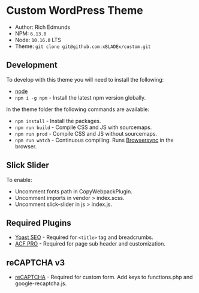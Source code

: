 # Custom WordPress Theme

- Author: Rich Edmunds
- NPM: `6.13.0`
- Node: `10.16.0` LTS
- Theme: `git clone git@github.com:xBLADEx/custom.git`

## Development
To develop with this theme you will need to install the following:

- [node](https://nodejs.org/)
- `npm i -g npm` - Install the latest npm version globally.

In the theme folder the following commands are available:

- `npm install` - Install the packages.
- `npm run build` - Compile CSS and JS with sourcemaps.
- `npm run prod` - Compile CSS and JS without sourcemaps.
- `npm run watch` - Continuous compiling. Runs [Browsersync](https://www.browsersync.io/docs) in the browser.

## Slick Slider
To enable:
- Uncomment fonts path in CopyWebpackPlugin.
- Uncomment imports in vendor > index.scss.
- Uncomment slick-slider in js > index.js.

## Required Plugins
- [Yoast SEO](https://wordpress.org/plugins/wordpress-seo/) - Required for `<title>` tag and breadcrumbs.
- [ACF PRO](https://www.advancedcustomfields.com/pro/) - Required for page sub header and customization.

## reCAPTCHA v3
- [reCAPTCHA](https://www.google.com/recaptcha) - Required for custom form. Add keys to functions.php and google-recaptcha.js.
